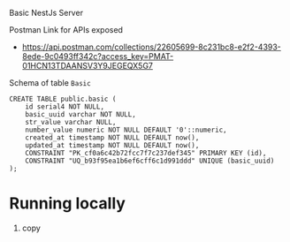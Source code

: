 Basic NestJs Server

Postman Link for APIs exposed 
- https://api.postman.com/collections/22605699-8c231bc8-e2f2-4393-8ede-9c0493ff342c?access_key=PMAT-01HCN13TDAANSV3Y9JEGEQX5G7

Schema of table  `Basic`

```
CREATE TABLE public.basic (
	id serial4 NOT NULL,
	basic_uuid varchar NOT NULL,
	str_value varchar NULL,
	number_value numeric NOT NULL DEFAULT '0'::numeric,
	created_at timestamp NOT NULL DEFAULT now(),
	updated_at timestamp NOT NULL DEFAULT now(),
	CONSTRAINT "PK_cf0a6c42b72fcc7f7c237def345" PRIMARY KEY (id),
	CONSTRAINT "UQ_b93f95ea1b6ef6cff6c1d991ddd" UNIQUE (basic_uuid)
);
```

# Running locally
1. copy 